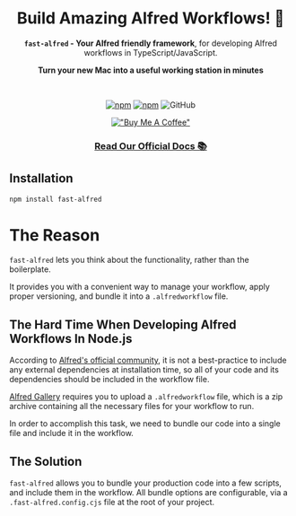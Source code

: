 <div align="center">

# Build Amazing Alfred Workflows! :ninja:

**`fast-alfred` - Your Alfred friendly framework**, for developing Alfred workflows in TypeScript/JavaScript.

**Turn your new Mac into a useful working station in minutes**

<br>

[![npm](https://img.shields.io/npm/v/fast-alfred)](https://www.npmjs.com/package/fast-alfred)
[![npm](https://img.shields.io/npm/dt/fast-alfred)](https://www.npmjs.com/package/fast-alfred)
![GitHub](https://img.shields.io/github/license/avivbens/fast-alfred)

[!["Buy Me A Coffee"](https://www.buymeacoffee.com/assets/img/custom_images/orange_img.png)](https://www.buymeacoffee.com/kcao7snkgx)

### <a href="https://avivbens.github.io/fast-alfred/" target="_blank">Read Our Official Docs 📚</a>

</div>

## Installation

```bash
npm install fast-alfred
```

# The Reason

`fast-alfred` lets you think about the functionality, rather than the boilerplate.

It provides you with a convenient way to manage your workflow, apply proper versioning, and bundle it into a `.alfredworkflow` file.

## The Hard Time When Developing Alfred Workflows In Node.js

According to [Alfred's official community](https://www.alfredforum.com/topic/21366-nodejs-workflows-deployment/?do=findComment&comment=110924),
it is not a best-practice to include any external dependencies at installation time,
so all of your code and its dependencies should be included in the workflow file.

[Alfred Gallery](https://alfred.app/) requires you to upload a `.alfredworkflow` file, which is a zip archive containing all the necessary files for your workflow to run.

In order to accomplish this task, we need to bundle our code into a single file and include it in the workflow.

## The Solution

`fast-alfred` allows you to bundle your production code into a few scripts, and include them in the workflow.
All bundle options are configurable, via a `.fast-alfred.config.cjs` file at the root of your project.
